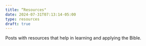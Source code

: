 ```yaml
---
title: “Resources"
date: 2024-07-31T07:13:14-05:00
type: resources
draft: true
---
```

Posts with resources that help in learning and applying the Bible.